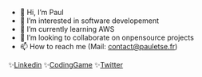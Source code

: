 - 👋 Hi, I’m Paul
- 👀 I’m interested in software developement
- 🌱 I’m currently learning AWS
- 💞️ I’m looking to collaborate on onpensource projects
- 📫 How to reach me (Mail: contact@pauletse.fr)


✨[Linkedin](https://www.linkedin.com/in/pauletse)    ✨[CodingGame](https://www.codingame.com/profile/c4498eb5256ebefd6d833515e46bd95b8956604)    ✨[Twitter](https://twitter.com/paulEtse99)

<!---
paulEtse/paulEtse is a ✨ special ✨ repository because its `README.md` (this file) appears on your GitHub profile.
You can click the Preview link to take a look at your changes.
--->
